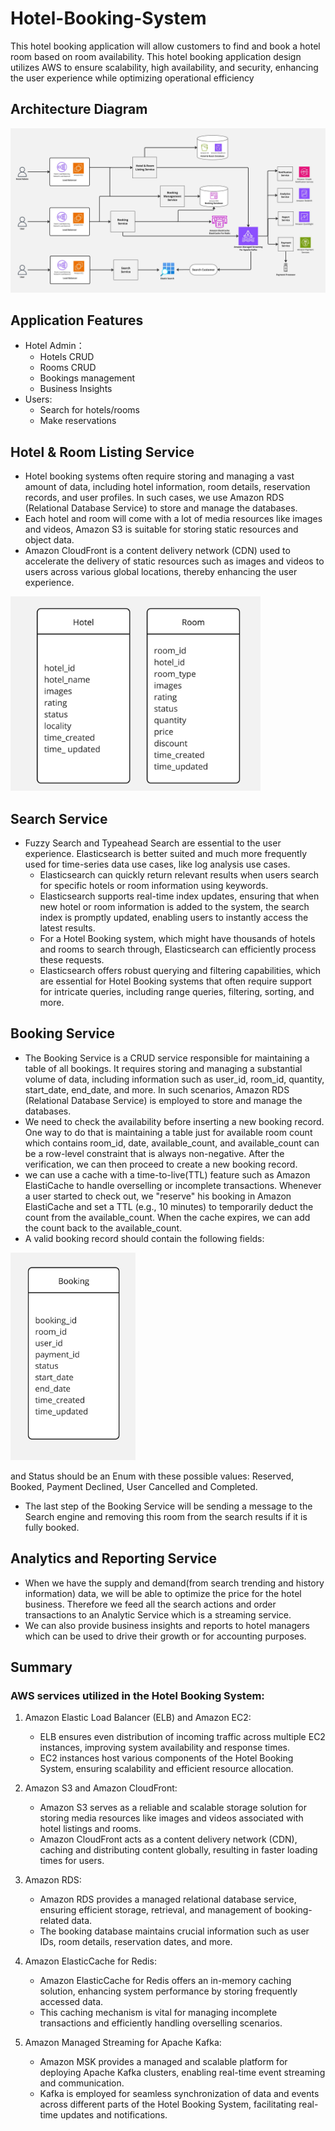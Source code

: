 # Hotel-Booking-System
This hotel booking application will allow customers to find and book a hotel room based on room availability. This hotel booking application design utilizes AWS to ensure scalability, high availability, and security, enhancing the user experience while optimizing operational efficiency

## Architecture Diagram

![Image](https://github.com/TianzhiChen/Hotel-Booking-System/blob/main/images/Hotel%20Booking-AWS.jpg)

## Application Features
- Hotel Admin：
  - Hotels CRUD
  - Rooms CRUD
  - Bookings management
  - Business Insights
- Users:
  - Search for hotels/rooms
  - Make reservations 

## Hotel & Room Listing Service
- Hotel booking systems often require storing and managing a vast amount of data, including hotel information, room details, reservation records, and user profiles. In such cases, we use Amazon RDS (Relational Database Service) to store and manage the databases.
- Each hotel and room will come with a lot of media resources like images and videos, Amazon S3 is suitable for storing static resources and object data.
- Amazon CloudFront is a content delivery network (CDN) used to accelerate the delivery of static resources such as images and videos to users across various global locations, thereby enhancing the user experience.

<img src="https://github.com/TianzhiChen/Hotel-Booking-System/blob/main/DB/Hotel_Room_DB.jpg" width="400">

## Search Service
- Fuzzy Search and Typeahead Search are essential to the user experience. Elasticsearch is better suited and much more frequently used for time-series data use cases, like log analysis use cases.
    - Elasticsearch can quickly return relevant results when users search for specific hotels or room information using keywords.
    - Elasticsearch supports real-time index updates, ensuring that when new hotel or room information is added to the system, the search index is promptly updated, enabling users to instantly access the latest results.
    - For a Hotel Booking system, which might have thousands of hotels and rooms to search through, Elasticsearch can efficiently process these requests.
    - Elasticsearch offers robust querying and filtering capabilities, which are essential for Hotel Booking systems that often require support for intricate queries, including range queries, filtering, sorting, and more.

## Booking Service
- The Booking Service is a CRUD service responsible for maintaining a table of all bookings. It requires storing and managing a substantial volume of data, including information such as user_id, room_id, quantity, start_date, end_date, and more. In such scenarios, Amazon RDS (Relational Database Service) is employed to store and manage the databases.
- We need to check the availability before inserting a new booking record. One way to do that is maintaining a table just for available room count which contains room_id, date, available_count, and available_count can be a row-level constraint that is always non-negative. After the verification, we can then proceed to create a new booking record.
- we can use a cache with a time-to-live(TTL) feature such as Amazon ElastiCache to handle overselling or incomplete transactions. Whenever a user started to check out, we "reserve" his booking in Amazon ElastiCache and set a TTL (e.g., 10 minutes) to temporarily deduct the count from the available_count. When the cache expires, we can add the count back to the available_count.
- A valid booking record should contain the following fields:
  
<img src="https://github.com/TianzhiChen/Hotel-Booking-System/blob/main/DB/Booking_DB.jpg" width="200">

and Status should be an Enum with these possible values: Reserved, Booked, Payment Declined, User Cancelled and Completed.

- The last step of the Booking Service will be sending a message to the Search engine and removing this room from the search results if it is fully booked.

## Analytics and Reporting Service
- When we have the supply and demand(from search trending and history information) data, we will be able to optimize the price for the hotel business. Therefore we feed all the search actions and order transactions to an Analytic Service which is a streaming service.
- We can also provide business insights and reports to hotel managers which can be used to drive their growth or for accounting purposes.

## Summary 
### AWS services utilized in the Hotel Booking System:
1. Amazon Elastic Load Balancer (ELB) and Amazon EC2:
    - ELB ensures even distribution of incoming traffic across multiple EC2 instances, improving system availability and response times.
    - EC2 instances host various components of the Hotel Booking System, ensuring scalability and efficient resource allocation.

2. Amazon S3 and Amazon CloudFront:
    - Amazon S3 serves as a reliable and scalable storage solution for storing media resources like images and videos associated with hotel listings and rooms.
    - Amazon CloudFront acts as a content delivery network (CDN), caching and distributing content globally, resulting in faster loading times for users.

3. Amazon RDS:
    - Amazon RDS provides a managed relational database service, ensuring efficient storage, retrieval, and management of booking-related data.
    - The booking database maintains crucial information such as user IDs, room details, reservation dates, and more.

4. Amazon ElasticCache for Redis:
    - Amazon ElasticCache for Redis offers an in-memory caching solution, enhancing system performance by storing frequently accessed data.
    - This caching mechanism is vital for managing incomplete transactions and efficiently handling overselling scenarios.

5. Amazon Managed Streaming for Apache Kafka:
    - Amazon MSK provides a managed and scalable platform for deploying Apache Kafka clusters, enabling real-time event streaming and communication.
    - Kafka is employed for seamless synchronization of data and events across different parts of the Hotel Booking System, facilitating real-time updates and notifications.
    
